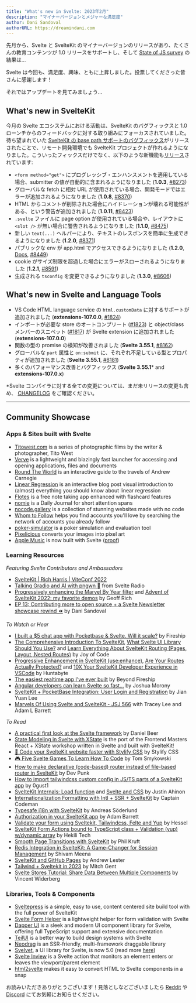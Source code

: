 ```yaml
---
title: "What's new in Svelte: 2023年2月"
description: "マイナーバージョンとメジャーな満足度"
author: Dani Sandoval
authorURL: https://dreamindani.com
---
```


先月から、Svelte と SvelteKit のマイナーバージョンのリリースがあり、たくさんの教育コンテンツが 1.0 リリースをサポートし、そして [State of JS survey](https://stateofjs.com) の結果は…

Svelte は今回も、満足度、興味、ともに上昇しました。投票してくださった皆さんに感謝します！

それではアップデートを見てみましょう…

## What's new in SvelteKit

今月の Svelte エコシステムにおける活動は、SvelteKit のバグフィックスと  1.0 ローンチからのフィードバックに対する取り組みにフォーカスされていました。待ち望まれていた [SvelteKit の base path サポートのバグフィックス](https://github.com/sveltejs/kit/issues/2958)がリリースされたことで、リモート開発環境でも SvelteKit プロジェクトが作れるようになりました。こういったフィックスだけでなく、以下のような新機能も[リリース](https://github.com/sveltejs/kit/blob/master/packages/kit/CHANGELOG.md)されています:
- `<form method="get">` にプログレッシブ・エンハンスメントを適用している場合、submitter の値が自動的に含まれるようになりました  (**1.0.3**, [#8273](https://github.com/sveltejs/kit/pull/8273))
- グローバルな fetch に相対 URL が使用されている場合、開発モードではエラーが追加されるようになりました (**1.0.8**, [#8370](https://github.com/sveltejs/kit/pull/8370))
- HTML からコメントが削除された場合にハイドレーションが壊れる可能性がある、という警告が追加されました (**1.0.11**, [#8423](https://github.com/sveltejs/kit/pull/8423))
- `.svelte` ファイルに page option が使用されている場合や、レイアウトに `<slot />` が無い場合に警告されるようになりました (**1.1.0**, [#8475](https://github.com/sveltejs/kit/pull/8475))
- 新しい `text(...)` ヘルパーにより、テキストのレスポンスを簡単に生成できるようになりました (**1.2.0**, [#8371](https://github.com/sveltejs/kit/pull/8371))
- パブリックな env が app.html でアクセスできるようになりました (**1.2.0**, [Docs](https://kit.svelte.jp/docs/project-structure#project-files-src), [#8449](https://github.com/sveltejs/kit/pull/8449))
- cookie がサイズ制限を超過した場合にエラーがスローされるようになりました (**1.2.1**, [#8591](https://github.com/sveltejs/kit/pull/8591))
- 生成される `tsconfig` を変更できるようになりました (**1.3.0**, [#8606](https://github.com/sveltejs/kit/pull/8606))

## What's new in Svelte and Language Tools

- VS Code HTML language service の `html.customData` に対するサポートが追加されました (**extensions-107.0.0**, [#1824](https://github.com/sveltejs/language-tools/pull/1824))
- インポートが必要な store のオートコンプリート ([#1823](https://github.com/sveltejs/language-tools/pull/1823)) と object/class メンバーのスニペット ([#1817](https://github.com/sveltejs/language-tools/pull/1817)) が Svelte extension に追加されました (**extensions-107.0.0**)
- 関数の型の promise の検知が改善されました (**Svelte 3.55.1**, [#8162](https://github.com/sveltejs/svelte/pull/8162))
- グローバルな `part` 属性と `on:submit` に、それぞれ不足している型とプロパティが追加されました (**Svelte 3.55.1**, [#8181](https://github.com/sveltejs/svelte/issues/8181))
- 多くのパフォーマンス改善とバグフィックス (**Svelte 3.55.1*** and **extensions-107.0.x**)

\*Svelte コンパイラに対する全ての変更については、まだ未リリースの変更も含め、 [CHANGELOG](https://github.com/sveltejs/svelte/blob/master/CHANGELOG.md)  をご確認ください。

---

## Community Showcase

### Apps & Sites built with Svelte

- [Titowest.com](https://titowest.com/) is a series of photographic films by the writer & photographer, Tito West
- [Verve](https://github.com/ParthJadhav/verve) is a lightweight and blazingly fast launcher for accessing and opening applications, files and documents
- [Round The World](https://rtw.voyage/) is an interactive guide to the travels of Andrew Carnegie
- [Linear Regression](https://mlu-explain.github.io/linear-regression/) is an interactive blog post visual introduction to (almost) everything you should know about linear regression
- [Flotes](https://flotes.app/) is a free note taking app enhanced with flashcard features
- [nomie](https://github.com/open-nomie/nomie6-oss) is a Daily Journal for short attention spans
- [nocode.gallery](https://nocode.gallery/) is a collection of stunning websites made with no code
- [Whom to Follow](https://whomtofollow.com/) helps you find accounts you'll love by searching the network of accounts you already follow
- [poker-simulator](https://github.com/hucancode/poker-simulator) is a poker simulation and evaluation tool
- [Pixelicious](https://www.pixelicious.xyz/) converts your images into pixel art
- [Apple Music](https://music.apple.com/us/browse) is now built with Svelte ([proof](https://twitter.com/BrittneyPostma/status/1615381017300271104))

### Learning Resources

_Featuring Svelte Contributors and Ambassadors_

- [SvelteKit | Rich Harris | ViteConf 2022](https://www.youtube.com/watch?v=-OMPfr56kXI)
- [Talking Gradio and AI with pngwn 🐧](https://www.svelteradio.com/episodes/gradio-with-pngwn) from Svelte Radio
- [Progressively enhancing the Marvel By Year filter](https://geoffrich.net/posts/marvel-filter-state/) and [Advent of SvelteKit 2022: my favorite demos](https://geoffrich.net/posts/advent-of-sveltekit-2022/) by Geoff Rich
- [EP 13: Contributing more to open source + a Svelte Newsletter showcase rewind ⏪](https://bookmarkbeat.substack.com/p/contributing-more-to-open-source) by Dani Sandoval

_To Watch or Hear_

- [I built a $5 chat app with Pocketbase & Svelte. Will it scale?](https://www.youtube.com/watch?v=gUYBFDPZ5qk) by Fireship
- [The Comprehensive Introduction To SvelteKit](https://www.youtube.com/watch?v=obmiLi3bhkQ), [What Svelte UI Library Should You Use?](https://www.youtube.com/watch?v=O0mNU0maItY) and [Learn Everything About SvelteKit Routing (Pages, Layout, Nested Routes)](https://www.youtube.com/watch?v=7hXHbGj6iE0) by Joy of Code
- [Progressive Enhancement in SvelteKit (use:enhance)](https://www.youtube.com/watch?v=jXtzWMhdI2U), [Are Your Routes Actually Protected?](https://www.youtube.com/watch?v=UbhhJWV3bmI) and [10X Your SvelteKit Developer Experience in VSCode](https://www.youtube.com/watch?v=13v50nLh67Q) by Huntabyte
- [The easiest realtime app I’ve ever built](https://www.youtube.com/watch?v=UbOaAtHWidc) by Beyond Fireship
- [Angular developers can learn Svelte so fast...](https://www.youtube.com/watch?v=lKdw_z9qmPU) by Joshua Morony
- [SvelteKit + PocketBase Integration: User Login and Registration](https://www.youtube.com/watch?v=AxPB3e-3yEM) by Jian Yuan Lee
- [Marvels Of Using Svelte and SvelteKit - JSJ 566](https://topenddevs.com/podcasts/javascript-jabber/episodes/marvels-of-using-svelte-and-sveltekit-jsj-566) with Tracey Lee and Adam L Barrett

_To Read_

- [A practical first look at the Svelte framework](https://mainmatter.com/blog/2023/01/24/sveltekit-super-rentals/) by Daniel Beer
- [State Modeling in Svelte with XState](https://github.com/annaghi/xstate-svelte-workshop) is the port of the Frontend Masters React + XState workshop written in Svelte and built with SvelteKit!
- [🚀 Code your SvelteKit website faster with Stylify CSS](https://stylifycss.com/blog/code-your-sveltekit-website-faster-with-stylify-css/) by Stylify CSS
- [🎮 Five Svelte Games To Learn How To Code](https://tomaszs2.medium.com/five-svelte-games-to-learn-how-to-code-f36ae6e58923) by Tom Smykowski
- [How to make declarative (code-based) router instead of file-based router in SvelteKit](https://dev.to/devpunk/how-to-make-declarativecode-based-router-instead-of-file-based-router-in-sveltekit-2-3dd4) by Dev Punk
- [How to import tailwindcss custom config in JS/TS parts of a SvelteKit app](https://gist.github.com/0gust1/aa8c8b831428cdd7a5535e92cbf02f04) by 0gust1
- [SvelteKit Internals: Load function](https://www.okupter.com/blog/sveltekit-internals-load-function) and [Svelte and CSS](https://www.okupter.com/blog/svelte-and-css) by Justin Ahinon
- [Internationalization Formatting with Intl + SSR + SvelteKit](https://www.captaincodeman.com/internationalization-formatting-with-intl-ssr-sveltekit) by Captain Codeman
- [Typesafe i18n with SvelteKit](https://blog.encodeart.dev/typesafe-i18n-with-sveltekit) by Andreas Söderlund
- [Authorization in your SvelteKit app](https://cerbos.dev/blog/authorization-in-your-sveltekit-app) by Adam Barrett
- [Validate your form using Sveltekit, Tailwindcss, Felte and Yup](https://medium.com/@Heesel/validate-your-form-using-sveltekit-tailwindcss-felte-and-yup-ddc11cd04717) by Hessel
- [SvelteKit Form Actions bound to TypeScript class + Validation (yup) w/dynamic array](http://enehana.nohea.com/general/sveltekit-form-actions-bound-to-typescript-class-validation-yup-w-dynamic-array/) by Hekili Tech
- [Smooth Page Transitions with SvelteKit](https://philkruft.dev/blog/smooth-page-transitions-with-sveltekit/) by Phil Kruft
- [Redis Integration in SvelteKit: A Game-Changer for Session Management](https://dev.to/theether0/redis-integration-in-sveltekit-a-game-changer-for-session-management-84i) by Shivam Meena
- [SvelteKit and GitHub Pages](https://andrewlester.net/blog/posts/sveltekit-and-github-pages) by Andrew Lester
- [Tailwind + Sveltekit in 2023](https://medium.com/@gentmitch/tailwind-sveltkit-in-2023-44c19d91c8fd) by Mitch Gent
- [Svelte Stores Tutorial: Share Data Between Multiple Components](https://learnjavascripts.com/development/web-development/frameworks/svelte/svelte-stores-tutorial-share-data-between-multiple-components/) by Vincent Widerberg

### Libraries, Tools & Components

- [Sveltepress](https://sveltepress.site/) is a simple, easy to use, content centered site build tool with the full power of SvelteKit
- [Svelte Form Helper](https://www.npmjs.com/package/svelte-form-helper) is a lightweight helper for form validation with Svelte
- [Dapper UI](https://github.com/Bastian/dapper-ui) is a sleek and modern UI component library for Svelte, offering full TypeScript support and extensive documentation
- [TeilUI](https://sidharth-anand.github.io/teil-ui/) is a better way to build design systems with Svelte
- [Neodrag](https://www.neodrag.dev/) is an SSR-friendly, multi-framework draggable library
- [Svelvet](https://www.svelvet.io/), a UI library for Svelte, is now 5.0 (read more [here](https://medium.com/@efergus1/svelvet-5-0-a-community-driven-update-cfcc93e7b7a7))
- [Svelte Inview](https://github.com/maciekgrzybek/svelte-inview) is a Svelte action that monitors an element enters or leaves the viewport/parent element
- [html2svelte](https://github.com/drbh/html2svelte) makes it easy to convert HTML to Svelte components in a snap

お読みいただきありがとうございます！見落としなどございましたら [Reddit](https://www.reddit.com/r/sveltejs/) や [Discord](https://discord.gg/svelte) にてお気軽にお知らせください。
